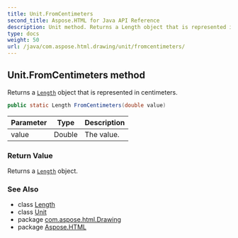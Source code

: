 ```yaml
---
title: Unit.FromCentimeters
second_title: Aspose.HTML for Java API Reference
description: Unit method. Returns a Length object that is represented in centimeters
type: docs
weight: 50
url: /java/com.aspose.html.drawing/unit/fromcentimeters/
---
```

## Unit.FromCentimeters method

Returns a [`Length`](../../length/) object that is represented in centimeters.

```java
public static Length FromCentimeters(double value)
```

| Parameter | Type | Description |
| --- | --- | --- |
| value | Double | The value. |

### Return Value

Returns a [`Length`](../../length/) object.

### See Also

* class [Length](../../length/)
* class [Unit](../)
* package [com.aspose.html.Drawing](../../unit/)
* package [Aspose.HTML](../../../)

